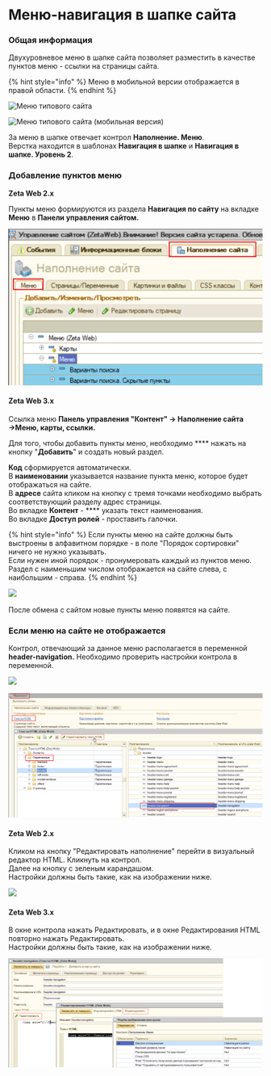# Меню-навигация в шапке сайта

### Общая информация

Двухуровневое меню в шапке сайта позволяет разместить в качестве пунктов меню - ссылки на страницы сайта.&#x20;

{% hint style="info" %}
Меню в мобильной версии отображается в правой области.&#x20;
{% endhint %}

![Меню типового сайта](<../../.gitbook/assets/image (517).png>)

![Меню типового сайта (мобильная версия)](<../../.gitbook/assets/image (182).png>)

За меню в шапке отвечает контрол **Наполнение. Меню**. \
Верстка находится в шаблонах **Навигация в шапке** и **Навигация в шапке. Уровень 2**.&#x20;

### Добавление пунктов меню



**Zeta Web 2.x**

Пункты меню формируются из раздела **Навигация по сайту** на вкладке **Меню** в **Панели управления сайтом.**&#x20;

![](<../../.gitbook/assets/Image 50.png>)

#### Zeta Web 3.x

Ссылка меню **Панель управления "Контент" → Наполнение сайта →Меню, карты, ссылки.**



Для того, чтобы добавить пункты меню, необходимо **** нажать на кнопку "**Добавить**" и создать новый раздел.&#x20;

**Код** сформируется автоматически. \
В **наименовании** указывается название пункта меню, которое будет отображаться на сайте. \
В **адресе** сайта кликом на кнопку с тремя точками необходимо выбрать соответствующий разделу адрес страницы. \
Во вкладке **Контент** - **** указать текст наименования. \
Во вкладке **Доступ ролей** - проставить галочки.&#x20;

{% hint style="info" %}
Если пункты меню на сайте должны быть выстроены в алфавитном порядке - в поле "Порядок сортировки" ничего не нужно указывать. \
Если нужен иной порядок - пронумеровать каждый из пунктов меню. \
Раздел с наименьшим числом отображается на сайте слева, с наибольшим - справа.
{% endhint %}

![](<../../.gitbook/assets/image (578).png>)

После обмена с сайтом новые пункты меню появятся на сайте.&#x20;



### Если меню на сайте не отображается

Контрол, отвечающий за данное меню располагается в переменной **header-navigation.** Необходимо проверить настройки контрола в переменной.&#x20;

![](<../../.gitbook/assets/image (388).png>)

![](<../../.gitbook/assets/Image 51.png>)

#### Zeta Web 2.x

Кликом на кнопку "Редактировать наполнение" перейти в визуальный редактор HTML. Кликнуть на контрол. \
Далее на кнопку с зеленым карандашом. \
Настройки должны быть такие, как на изображении ниже.

![](<../../.gitbook/assets/image (170).png>)

#### Zeta Web 3.x

В окне контрола нажать Редактировать, и в окне Редактирования HTML повторно нажать Редактировать.\
Настройки должны быть такие, как на изображении ниже.

![](<../../.gitbook/assets/Image 53.png>)
